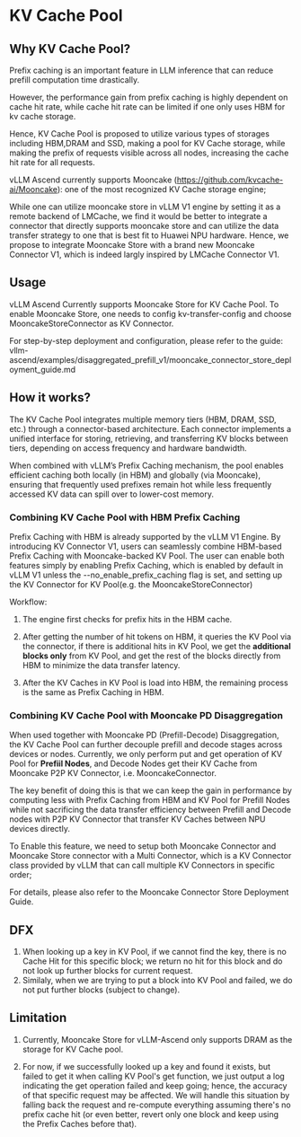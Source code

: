 # KV Cache Pool

## Why KV Cache Pool?

Prefix caching is an important feature in LLM inference that can reduce prefill computation time drastically.

However, the performance gain from prefix caching is highly dependent on cache hit rate, while cache hit rate can be limited if one only uses HBM for kv cache storage.

Hence, KV Cache Pool is proposed to utilize various types of storages including HBM,DRAM and SSD, making a pool for KV Cache storage, while making the prefix of requests visible across all nodes, increasing the cache hit rate for all requests.

vLLM Ascend currently supports Mooncake (https://github.com/kvcache-ai/Mooncake): one of the most recognized KV Cache storage engine;

While one can utilize mooncake store in vLLM V1 engine by setting it as a remote backend of LMCache, we find it would be better to integrate a connector that directly supports mooncake store and can utilize the data transfer strategy to one that is best fit to Huawei NPU hardware. Hence, we propose to integrate Mooncake Store with a brand new Mooncake Connector V1, which is indeed largly inspired by LMCache Connector V1.

## Usage

vLLM Ascend Currently supports Mooncake Store for KV Cache Pool. To enable Mooncake Store, one needs to config kv-transfer-config and choose MooncakeStoreConnector as KV Connector.

For step-by-step deployment and configuration, please refer to the guide: vllm-ascend/examples/disaggregated_prefill_v1/mooncake_connector_store_deployment_guide.md

## How it works?
The KV Cache Pool integrates multiple memory tiers (HBM, DRAM, SSD, etc.) through a connector-based architecture. Each connector implements a unified interface for storing, retrieving, and transferring KV blocks between tiers, depending on access frequency and hardware bandwidth.

When combined with vLLM’s Prefix Caching mechanism, the pool enables efficient caching both locally (in HBM) and globally (via Mooncake), ensuring that frequently used prefixes remain hot while less frequently accessed KV data can spill over to lower-cost memory.

### Combining KV Cache Pool with HBM Prefix Caching
Prefix Caching with HBM is already supported by the vLLM V1 Engine.
By introducing KV Connector V1, users can seamlessly combine HBM-based Prefix Caching with Mooncake-backed KV Pool. The user can enable both features simply by enabling Prefix Caching, which is enabled by default in vLLM V1 unless the --no_enable_prefix_caching flag is set, and setting up the KV Connector for KV Pool(e.g. the MooncakeStoreConnector)

Workflow:

1. The engine first checks for prefix hits in the HBM cache.

2. After getting the number of hit tokens on HBM, it queries the KV Pool via the connector, if there is additional hits in KV Pool, we get the **additional blocks only** from KV Pool, and get the rest of the blocks directly from HBM to minimize the data transfer latency.

3. After the KV Caches in KV Pool is load into HBM, the remaining process is the same as Prefix Caching in HBM.

### Combining KV Cache Pool with Mooncake PD Disaggregation

When used together with Mooncake PD (Prefill-Decode) Disaggregation, the KV Cache Pool can further decouple prefill and decode stages across devices or nodes. Currently, we only perform put and get operation of KV Pool for **Prefiil Nodes**, and Decode Nodes get their KV Cache from Mooncake P2P KV Connector, i.e. MooncakeConnector.

 The key benefit of doing this is that we can keep the gain in performance by computing less with Prefix Caching from HBM and KV Pool for Prefill Nodes while not sacrificing the data transfer efficiency between Prefill and Decode nodes with P2P KV Connector that transfer KV Caches between NPU devices directly.

To Enable this feature, we need to setup both Mooncake Connector and Mooncake Store connector with a Multi Connector, which is a KV Connector class provided by vLLM that can call multiple KV Connectors in specific order;

For details, please also refer to the Mooncake Connector Store Deployment Guide.

## DFX
1. When looking up a key in KV Pool, if we cannot find the key, there is no Cache Hit for this specific block; we return no hit for this block and do not look up further blocks for current request.
2. Similaly, when we are trying to put a block into KV Pool and failed, we do not put further blocks (subject to change).

## Limitation

1. Currently, Mooncake Store for vLLM-Ascend only supports DRAM as the storage for KV Cache pool.

2. For now, if we successfully looked up a key and found it exists, but failed to get it when calling KV Pool's get function, we just output a log indicating the get operation failed and keep going; hence, the accuracy of that specific request may be affected. We will handle this situation by falling back the request and re-compute everything assuming there's no prefix cache hit (or even better, revert only one block and keep using the Prefix Caches before that).
